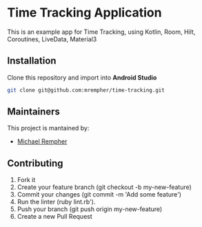 # Time Tracking Application

This is an example app for Time Tracking, using Kotlin, Room, Hilt, Coroutines, LiveData, Material3

## Installation
Clone this repository and import into **Android Studio**
```bash
git clone git@github.com:mrempher/time-tracking.git
```

## Maintainers
This project is mantained by:
* [Michael Rempher](https://github.com/mrempher)


## Contributing

1. Fork it
2. Create your feature branch (git checkout -b my-new-feature)
3. Commit your changes (git commit -m 'Add some feature')
4. Run the linter (ruby lint.rb').
5. Push your branch (git push origin my-new-feature)
6. Create a new Pull Request